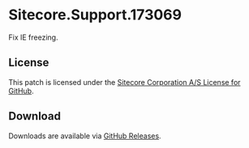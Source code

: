 # Sitecore.Support.173069
Fix IE freezing.

## License  
This patch is licensed under the [Sitecore Corporation A/S License for GitHub](https://github.com/sitecoresupport/Sitecore.Support.173069/blob/master/LICENSE).  

## Download  
Downloads are available via [GitHub Releases](https://github.com/sitecoresupport/Sitecore.Support.173069/releases).  
